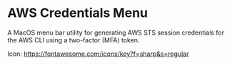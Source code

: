 # AWS Credentials Menu

A MacOS menu bar utility for generating AWS STS session credentials for the AWS CLI using a two-factor (MFA) token.

Icon:
https://fontawesome.com/icons/key?f=sharp&s=regular